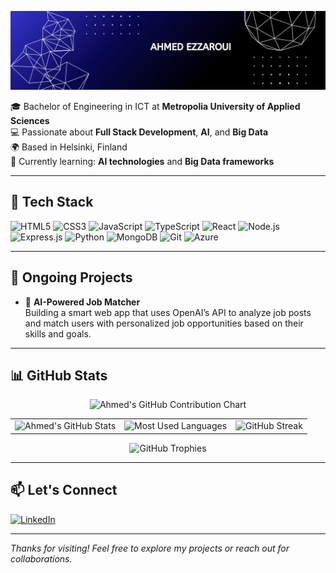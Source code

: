 <!-- Banner -->
<p align="center">
  <img src="https://github.com/AhmedEz9/AhmedEz9/blob/main/Abstract%20Technology%20Profile%20LinkedIn%20Banner.png?raw=true" alt="Ahmed Ezzaroui Banner" />
</p>

🎓 Bachelor of Engineering in ICT at **Metropolia University of Applied Sciences**  
💻 Passionate about **Full Stack Development**, **AI**, and **Big Data**  
🌍 Based in Helsinki, Finland  
🧠 Currently learning: **AI technologies** and **Big Data frameworks**

---

## 🧰 Tech Stack

![HTML5](https://img.shields.io/badge/HTML5-E34F26?style=flat&logo=html5&logoColor=white)
![CSS3](https://img.shields.io/badge/CSS3-1572B6?style=flat&logo=css3&logoColor=white)
![JavaScript](https://img.shields.io/badge/JavaScript-F7DF1E?style=flat&logo=javascript&logoColor=black)
![TypeScript](https://img.shields.io/badge/TypeScript-3178C6?style=flat&logo=typescript&logoColor=white)
![React](https://img.shields.io/badge/React-20232A?style=flat&logo=react&logoColor=61DAFB)
![Node.js](https://img.shields.io/badge/Node.js-339933?style=flat&logo=nodedotjs&logoColor=white)
![Express.js](https://img.shields.io/badge/Express.js-000000?style=flat&logo=express&logoColor=white)
![Python](https://img.shields.io/badge/Python-3776AB?style=flat&logo=python&logoColor=white)
![MongoDB](https://img.shields.io/badge/MongoDB-4EA94B?style=flat&logo=mongodb&logoColor=white)
![Git](https://img.shields.io/badge/Git-F05032?style=flat&logo=git&logoColor=white)
![Azure](https://img.shields.io/badge/Microsoft_Azure-0078D4?style=flat&logo=microsoft-azure&logoColor=white)

---

## 🚀 Ongoing Projects

- 🤖 **AI-Powered Job Matcher**  
  Building a smart web app that uses OpenAI’s API to analyze job posts and match users with personalized job opportunities based on their skills and goals.

---

## 📊 GitHub Stats

<!-- Contribution Graph -->
<p align="center">
  <img src="https://ghchart.rshah.org/61dafb/AhmedEz9" alt="Ahmed's GitHub Contribution Chart" />
</p>

<p align="center">
  <table>
    <tr>
      <td><img src="https://github-readme-stats.vercel.app/api?username=AhmedEz9&show_icons=true&theme=tokyonight" alt="Ahmed's GitHub Stats" /></td>
      <td><img src="https://github-readme-stats.vercel.app/api/top-langs/?username=AhmedEz9&layout=compact&theme=tokyonight" alt="Most Used Languages" /></td>
      <td><img src="https://github-readme-streak-stats.herokuapp.com/?user=AhmedEz9&theme=tokyonight" alt="GitHub Streak" /></td>
    </tr>
  </table>
</p>

<p align="center">
  <img src="https://github-profile-trophy.vercel.app/?username=AhmedEz9&theme=tokyonight&margin-w=10&no-bg=true&no-frame=true" alt="GitHub Trophies" />
</p>

---

## 📫 Let's Connect

[![LinkedIn](https://img.shields.io/badge/LinkedIn-Ahmed%20Ezzaroui-blue?style=flat&logo=linkedin)](https://www.linkedin.com/in/ahmed-ezzaroui/)

---

*Thanks for visiting! Feel free to explore my projects or reach out for collaborations.*

